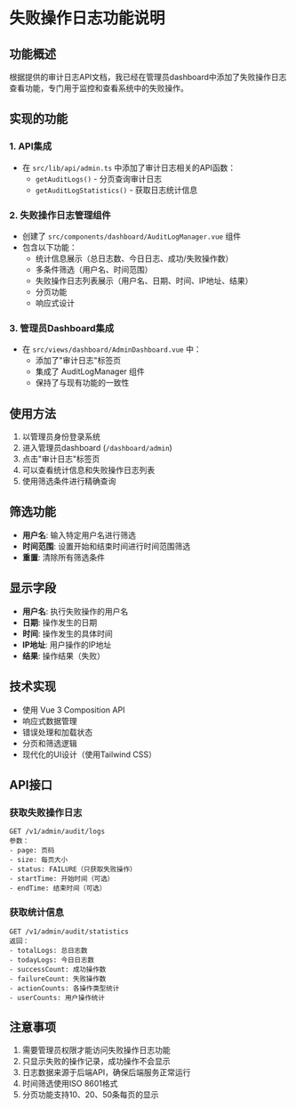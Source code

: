 # 失败操作日志功能说明

## 功能概述

根据提供的审计日志API文档，我已经在管理员dashboard中添加了失败操作日志查看功能，专门用于监控和查看系统中的失败操作。

## 实现的功能

### 1. API集成
- 在 `src/lib/api/admin.ts` 中添加了审计日志相关的API函数：
  - `getAuditLogs()` - 分页查询审计日志
  - `getAuditLogStatistics()` - 获取日志统计信息

### 2. 失败操作日志管理组件
- 创建了 `src/components/dashboard/AuditLogManager.vue` 组件
- 包含以下功能：
  - 统计信息展示（总日志数、今日日志、成功/失败操作数）
  - 多条件筛选（用户名、时间范围）
  - 失败操作日志列表展示（用户名、日期、时间、IP地址、结果）
  - 分页功能
  - 响应式设计

### 3. 管理员Dashboard集成
- 在 `src/views/dashboard/AdminDashboard.vue` 中：
  - 添加了"审计日志"标签页
  - 集成了 AuditLogManager 组件
  - 保持了与现有功能的一致性

## 使用方法

1. 以管理员身份登录系统
2. 进入管理员dashboard (`/dashboard/admin`)
3. 点击"审计日志"标签页
4. 可以查看统计信息和失败操作日志列表
5. 使用筛选条件进行精确查询

## 筛选功能

- **用户名**: 输入特定用户名进行筛选
- **时间范围**: 设置开始和结束时间进行时间范围筛选
- **重置**: 清除所有筛选条件

## 显示字段

- **用户名**: 执行失败操作的用户名
- **日期**: 操作发生的日期
- **时间**: 操作发生的具体时间
- **IP地址**: 用户操作的IP地址
- **结果**: 操作结果（失败）

## 技术实现

- 使用 Vue 3 Composition API
- 响应式数据管理
- 错误处理和加载状态
- 分页和筛选逻辑
- 现代化的UI设计（使用Tailwind CSS）

## API接口

### 获取失败操作日志
```
GET /v1/admin/audit/logs
参数：
- page: 页码
- size: 每页大小
- status: FAILURE（只获取失败操作）
- startTime: 开始时间（可选）
- endTime: 结束时间（可选）
```

### 获取统计信息
```
GET /v1/admin/audit/statistics
返回：
- totalLogs: 总日志数
- todayLogs: 今日日志数
- successCount: 成功操作数
- failureCount: 失败操作数
- actionCounts: 各操作类型统计
- userCounts: 用户操作统计
```

## 注意事项

1. 需要管理员权限才能访问失败操作日志功能
2. 只显示失败的操作记录，成功操作不会显示
3. 日志数据来源于后端API，确保后端服务正常运行
4. 时间筛选使用ISO 8601格式
5. 分页功能支持10、20、50条每页的显示 